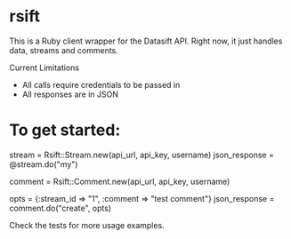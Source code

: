 # rsift

This is a Ruby client wrapper for the Datasift API. Right now, it just handles data, streams and comments.

Current Limitations

* All calls require credentials to be passed in
* All responses are in JSON

# To get started:

stream = Rsift::Stream.new(api_url, api_key, username)
json_response = @stream.do("my")

comment = Rsift::Comment.new(api_url, api_key, username)

opts = {:stream_id => "1", :comment => "test comment"}
json_response = comment.do("create", opts)

Check the tests for more usage examples.